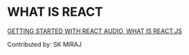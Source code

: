 # WHAT IS REACT
[GETTING STARTED WITH REACT AUDIO, WHAT IS REACT.JS](https://drive.google.com/file/d/1tTpyk-4ruTL8uy14iJXBua0gL0GEGJ2w/view?usp=sharing)


Contributed by: SK MIRAJ 
